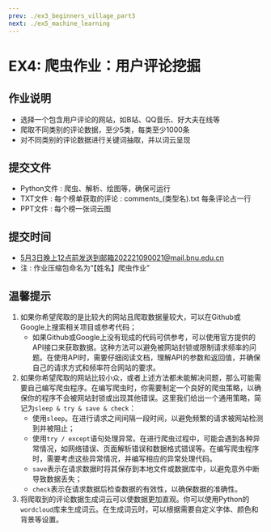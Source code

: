 ```yaml
---
prev: ./ex3_beginners_village_part3
next: ./ex5_machine_learning
---
```


# EX4: 爬虫作业：用户评论挖掘

## 作业说明

- 选择一个包含用户评论的网站，如B站、QQ音乐、好大夫在线等
- 爬取不同类别的评论数据，至少5类，每类至少1000条
- 对不同类别的评论数据进行关键词抽取，并以词云呈现

## 提交文件

- Python文件 : 爬虫、解析、绘图等，确保可运行
- TXT文件 : 每个榜单获取的评论 : comments_(类型名).txt 每条评论占一行
- PPT文件 : 每个榜一张词云图

## 提交时间

- 5月3日晚上12点前发送到邮箱202221090021@mail.bnu.edu.cn
- 注 : 作业压缩包命名为“【姓名】爬虫作业”

## 温馨提示

1. 如果你希望爬取的是比较大的网站且爬取数据量较大，可以在Github或Google上搜索相关项目或参考代码；
   - 如果Github或Google上没有现成的代码可供参考，可以使用官方提供的API接口来获取数据。这种方法可以避免被网站封锁或限制请求频率的问题。在使用API时，需要仔细阅读文档，理解API的参数和返回值，并确保自己的请求方式和频率符合网站的要求。
2. 如果你希望爬取的网站比较小众，或者上述方法都未能解决问题，那么可能需要自己编写爬虫程序。在编写爬虫时，你需要制定一个良好的爬虫策略，以确保你的程序不会被网站封锁或出现其他错误。这里我们给出一个通用策略，简记为`sleep & try & save & check`：
   - 使用`sleep`。在进行请求之间间隔一段时间，以避免频繁的请求被网站检测到并被阻止；
   - 使用`try / except`语句处理异常。在进行爬虫过程中，可能会遇到各种异常情况，如网络错误、页面解析错误和数据格式错误等。在编写爬虫程序时，需要考虑这些异常情况，并编写相应的异常处理代码。
   - `save`表示在请求数据时将其保存到本地文件或数据库中，以避免意外中断导致数据丢失；
   - `check`表示在请求数据后检查数据的有效性，以确保数据的准确性。
3. 将爬取到的评论数据生成词云可以使数据更加直观。你可以使用Python的`wordcloud`库来生成词云。在生成词云时，可以根据需要自定义字体、颜色和背景等设置。
